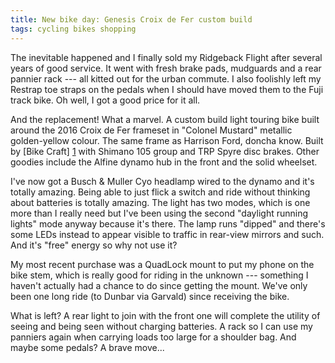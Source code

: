 ```yaml
---
title: New bike day: Genesis Croix de Fer custom build
tags: cycling bikes shopping
---
```


The inevitable happened and I finally sold my Ridgeback Flight after several years of good service. It went with fresh brake pads, mudguards and a rear pannier rack --- all kitted out for the urban commute. I also foolishly left my Restrap toe straps on the pedals when I should have moved them to the Fuji track bike. Oh well, I got a good price for it all.

And the replacement! What a marvel. A custom build light touring bike built around the 2016 Croix de Fer frameset in "Colonel Mustard" metallic golden-yellow colour. The same frame as Harrison Ford, doncha know. Built by [Bike Craft] [1] with Shimano 105 group and TRP Spyre disc brakes. Other goodies include the Alfine dynamo hub in the front and the solid wheelset.

[1]: http://www.bikecraftedinburgh.co.uk/ "Bike Craft of Edinburgh"

I've now got a Busch & Muller Cyo headlamp wired to the dynamo and it's totally amazing. Being able to just flick a switch and ride without thinking about batteries is totally amazing. The light has two modes, which is one more than I really need but I've been using the second "daylight running lights" mode anyway because it's there. The lamp runs "dipped" and there's some LEDs instead to appear visible to traffic in rear-view mirrors and such. And it's "free" energy so why not use it?

My most recent purchase was a QuadLock mount to put my phone on the bike stem, which is really good for riding in the unknown --- something I haven't actually had a chance to do since getting the mount. We've only been one long ride (to Dunbar via Garvald) since receiving the bike.

What is left? A rear light to join with the front one will complete the utility of seeing and being seen without charging batteries. A rack so I can use my panniers again when carrying loads too large for a shoulder bag. And maybe some pedals? A brave move...
